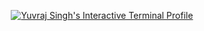 <p align="center">
  <a href="https://github.com/yuvraj-0777">
    <img src="./terminal.svg" alt="Yuvraj Singh's Interactive Terminal Profile" />
  </a>
</p>
